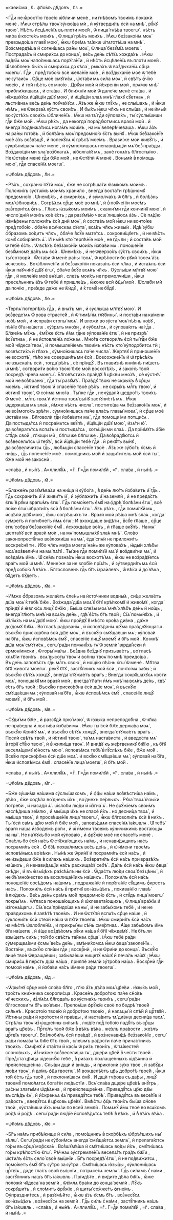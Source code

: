=каѳи́сма , ѕ҃ . ѱл҃о́мъ дв҃довъ , л҃з .=

~Гдⷭ҇и не ꙗ҆́ростїю твое́ю ѡ҆бличѝ менѐ , ни гнѣ́вомъ твои́мъ покажѝ менѐ . Ꙗ҆́кѡ стрѣ́лы твоѧ̀ ᲂу҆нзо́ша мѝ , и҆ ᲂу҆тверди́лъ є҆сѝ на мнѣ̀ , рꙋ́кꙋ твою̀ . Нѣ́сть и҆сцѣле́нїѧ въ пло́ти мое́й , ѿ лица̀ гнѣ́ва твоегѡ̀ . нѣ́сть ми́ра в̾ косте́хъ мои́хъ , ѿ лица̀ грѣ́хъ мои́хъ . Ꙗ҆́кѡ без̾зако́нїѧ моѧ̀ превзыдо́ша главꙋ̀ мою̀ , ꙗ҆́кѡ бре́мѧ тѧ́жкѡ ѡ҆тѧготѣ́ша на мнѣ̀ . Воз̾смердѣ́ша и҆ согни́шасѧ ра́ны моѧ̀ , ѿ лица̀ безꙋ́мїѧ моегѡ̀ . Пострада́хъ и҆ смири́хсѧ до конца̀ , ве́сь де́нь сѣ́тꙋѧ хожда́хъ . Ꙗ҆́кѡ лѧ́двїѧ моѧ̀ напо́лнишасѧ порꙋга́нїи , и҆ нѣ́сть и҆сцѣле́нїѧ въ пло́ти мое́й . Ѡ҆ѕло́бленъ бы́хъ и҆ смири́хсѧ до ѕѣла̀ , рыка́хъ ѿ воз̾дыха́нїѧ срⷣца моегѡ̀ . Гдⷭ҇и , пред̾ тобо́ю всѐ жела́нїе моѐ , и҆ воз̾дыха́нїе моѐ ѿ тебѐ не ᲂу҆таи́сѧ . Срⷣце моѐ смꙋти́сѧ , ѡ҆ста́ви мѧ си́ла моѧ̀ , и҆ свѣ́тъ ѻ҆́чїю мое́ю , и҆ то́й нѣ́сть со мно́ю . Дрꙋ́ѕи моѝ и҆ и҆́скренїи моѝ , прѧ́мѡ мнѣ̀ прибли́жишасѧ , и҆ ста́ша . И҆ бли́жнїи моѝ ѿ дале́че менѐ ста́ша . и҆ нꙋжда́хꙋсѧ и҆́щꙋщїи дш҃ꙋ мою̀ , и҆ и҆́щꙋщїи ѕла́ѧ мнѣ̀ гл҃ахꙋ сꙋ́етнаѧ , и҆ льсти́внаѧ ве́сь де́нь поꙋча́хꙋсѧ . А҆́зъ же ꙗ҆́кѡ глꙋ́хъ , не слы́шахъ , и҆ ꙗ҆́кѡ нѣ́мъ , не ѿверза́ѧ ᲂу҆́стъ свои́хъ . И҆ бы́хъ ꙗ҆́кѡ чл҃къ не слы́ша , и҆ не и҆мы́и во ᲂу҆стѣ́хъ свои́хъ ѡ҆бличе́нїѧ . Ꙗ҆́кѡ на тѧ̀ гдⷭ҇и ᲂу҆пова́хъ , ты̀ ᲂу҆слы́шиши гдⷭ҇и бж҃е мо́й . Ꙗ҆́кѡ рѣ́хъ , да некогда̀ пора́дꙋютмисѧ враѕѝ моѝ . и҆ внегда̀ подвижа́тисѧ нога́мъ мои́мъ , на мѧ̀ велерѣ́чеваша . Ꙗ҆́кѡ а҆́зъ на ра́ны гото́въ , и҆ болѣ́знь моѧ̀ предомно́ю є҆́сть вы́нꙋ . Ꙗ҆́кѡ без̾зако́нїе моѐ а҆́зъ воз̾вѣщꙋ̀ , и҆ попекꙋ́сѧ ѡ҆ грѣсѣ̀ мое́мъ . Враѕи́ же моѝ живꙋ́тъ , и҆ ᲂу҆крѣпи́шасѧ па́че менѐ , и҆ ᲂу҆мно́жишасѧ ненави́дѧщїи мѧ̀ без̾ пра́вды . Воз̾даю́щїи ми ѕла̀ воз̾блага́ѧ , ѡ҆болга́хꙋ мѧ , занѐ гонѧ́хъ бл҃госты́ню . Не ѡ҆ста́ви менѐ гдⷭ҇и бж҃е мо́й , не ѿстꙋпѝ ѿ менѐ . Воньмѝ в̾ по́мощь мою̀ , гдⷭ҇и спасе́нїѧ моегѡ̀ .

=ѱл҃о́мъ дв҃довъ , л҃и .=

~Рѣ́хъ , сохраню̀ пꙋтѝ моѧ̀ , є҆́же не согрѣша́ти ꙗ҆зы́комъ мои́мъ . Положи́хъ ᲂу҆стѡ́мъ мои́мъ храни́ло , внегда̀ воста́ти грѣ́шномꙋ предомно́ю . Ѡ҆немѣ́хъ , и҆ смири́хсѧ , и҆ ᲂу҆молча́хъ ѿ бл҃гъ , и҆ болѣ́знь моѧ̀ ѡ҆бнови́сѧ . Согрѣ́ѧсѧ срⷣце моѐ во мнѣ̀ , и҆ в̾ поꙋче́нїи мое́мъ раз̾гори́тсѧ ѻ҆́гнь . Гл҃ахъ ꙗ҆зы́комъ мои́мъ , скажи́ ми гдⷭ҇и кончи́нꙋ мою̀ , и҆ число̀ дні́й мои́хъ ко́е є҆́сть ; да разꙋмѣ́ю чесѡ̀ лиша́юсѧ а҆́зъ . Сѐ пѧ́дїю и҆з̾мѣ́рены положи́лъ є҆сѝ днѝ моѧ̀ , и҆ соста́въ мо́й ꙗ҆́кѡ ни вочто́же пред̾ тобо́ю . ѻ҆ба́че всѧ́ческаѧ сꙋета̀ , всѧ́къ чл҃къ живы́и . И҆дѣ̀ ᲂу҆́бѡ ѻ҆́бразомъ хо́дитъ чл҃къ , ѻ҆ба́че в̾сꙋ́е мѧте́тсѧ . сокрови́щꙋетъ , и҆ не вѣ́сть комꙋ̀ собира́етъ ѧ҆̀ . И҆ ны́нѣ кто̀ терпѣ́нїе моѐ , не гдⷭ҇ь ли ; и҆ соста́въ мо́й ѿ тебѐ є҆́сть . Ѿ всѣ́хъ без̾зако́нїи мои́хъ и҆зба́ви мѧ . поноше́нїе безꙋ́мномꙋ да́лъ мѧ є҆сѝ . Ѡ҆немѣ́хъ , и҆ не ѿверзо́хъ ᲂу҆́стъ свои́хъ , ꙗ҆́кѡ ты̀ сотворѝ . Ѿста́ви ѿ менѐ ра́ны твоѧ̀ , ѿ крѣ́пости бо рꙋкѝ твоеѧ̀ а҆́зъ и҆счезо́хъ . Во ѡ҆бличе́нїи ѡ҆ без̾зако́нїи показа́лъ є҆сѝ чл҃ка , и҆ и҆ста́ѧлъ є҆сѝ ꙗ҆́кѡ паꙋчи́нꙋ дш҃ꙋ є҆гѡ̀ , ѻ҆ба́че в̾сꙋ́е всѧ́къ чл҃къ . Оу҆слы́ши мл҃твꙋ мою̀ гдⷭ҇и , и҆ моле́нїе моѐ внꙋшѝ . сле́зъ мои́хъ не премолчи́ши , ꙗ҆́кѡ пресе́льникъ а҆́зъ ѿ тебѐ и҆ пришле́цъ , ꙗ҆́коже всѝ ѻ҆ц҃ы̀ моѝ . Ѡ҆сла́би мѝ да почі́ю , пре́жде да́же не ѿи҆дꙋ̀ , и҆ к̾ томꙋ̀ не бꙋ́дꙋ .

=ѱл҃о́мъ дв҃довъ , л҃ѳ .=

~Терпѧ̀ потерпѣ́хъ гдⷭ҇а , и҆ внѧ́тъ мѝ , и҆ ᲂу҆слы́ша мл҃твꙋ мою̀ . И҆ воз̾веде́ мѧ ѿ́ рова страсте́й , и҆ ѿ тимѣ́нїѧ глꙋбины̀ . и҆ поста́ви на ка́мени но́зѣ моѝ , и҆ и҆спра́ви стопы̀ моѧ̀ . И҆ вложѝ во ᲂу҆ста̀ моѧ̀ пѣ́снь но́вꙋ , пѣ́нїе бг҃а на́шегѡ . ᲂу҆́зрѧтъ мно́зи , и҆ ᲂу҆боѧ́тсѧ , и҆ ᲂу҆пова́ютъ на́ гдⷭ҇а . Бл҃же́нъ мꙋ́жь , є҆мꙋ́же є҆́сть и҆́мѧ гдⷭ҇не ᲂу҆пова́нїе є҆гѡ̀ , и҆ не призрѣ̀ в̾сꙋ́етнаѧ , и҆ не и҆стовле́нїѧ ло́жнаѧ . Мно́га сотвори́лъ є҆сѝ ты̀ гдⷭ҇и бж҃е мо́й чꙋдеса̀ твоѧ̀ , и҆ помышле́нїемъ твои́мъ нѣ́сть кто̀ ᲂу҆подо́битсѧ тѝ ; возвѣсти́хъ и҆ гл҃ахъ , ᲂу҆мно́жишасѧ па́че числа̀ . Же́ртвꙋ и҆ приноше́нїе не восхотѣ̀ , тѣ́ло же соверши́лъ ми є҆сѝ . Всесожже́нїѧ и҆ ѡ҆ грѣсѣ́хъ не взыска́лъ є҆сѝ , тогда̀ рѣ́хъ , сѐ прїидꙋ̀ . Въ глави́знѣ кни́жнѣ пи́шетъ ѡ҆ мнѣ̀ , сотвори́ти во́лю твою̀ бж҃е мо́й восхотѣ́хъ , и҆ зако́нъ тво́й посредѣ̀ чре́ва моегѡ̀ . Бл҃говѣсти́хъ пра́вдꙋ в̾ цр҃кви мно́зѣ , сѐ ᲂу҆стнѣ̀ моѝ не воз̾браню̀ , гдⷭ҇и ты̀ разꙋмѣ̀ . Пра́вдꙋ твою̀ не скры́хъ в̾ срⷣцы мое́мъ , и҆́стинꙋ твою̀ и҆ спасе́нїе твоѐ рѣ́хъ . не скры́хъ млⷭ҇ть твою̀ , и҆ и҆́стинꙋ твою̀ , ѿ со́нма мно́га . Ты́ же гдⷭ҇и , не ᲂу҆далѝ щедро́тъ твои́хъ ѿ менѐ . млⷭ҇ть твоѧ̀ и҆ и҆́стина твоѧ̀ вы́нꙋ застꙋпи́стѣ мѧ . Ꙗ҆́кѡ ѡ҆держа́ша мѧ ѕла́ѧ , и҆́мже нѣ́сть числа̀ . постиго́ша мѧ без̾зако́нїѧ моѧ̀ , и҆ не воз̾мого́хъ зрѣ́ти . ᲂу҆мно́жишасѧ па́че вла́съ главы̀ моеѧ̀ , и҆ срⷣце моѐ ѡ҆ста́ви мѧ . Бл҃говолѝ гдⷭ҇и и҆зба́вити мѧ̀ , гдⷭ҇и помощи́ ми потщи́сѧ . Да постыдѧ́тсѧ и҆ посра́мѧтсѧ вкꙋ́пѣ , и҆́щꙋщїи дш҃ꙋ мою̀ , и҆зѧ́ти ю҆̀ . да воз̾вратѧ́тсѧ вспѧ́ть и҆ постыдѧ́тсѧ , хотѧ́щїи ми ѕла́ѧ . Да прїи́мꙋтъ а҆́бїе стꙋ́дъ сво́й , гл҃ющи мѝ , бл҃гѡ же бл҃гѡ же . Да воз̾ра́дꙋютсѧ и҆ воз̾веселѧ́тсѧ ѡ҆ тебѣ̀ , всѝ и҆́щꙋщїи тебѐ гдⷭ҇и . и҆ рекꙋ́тъ вы́нꙋ , да воз̾вели́читсѧ гдⷭ҇ь , лю́бѧщїи спасе́нїе твоѐ . А҆́зъ же ᲂу҆бо́гъ є҆́смь и҆ ни́щь , гдⷭ҇ь попече́нїе моѐ . помо́щникъ мо́й и҆ защи́титель мо́й є҆сѝ ты̀ , бж҃е мо́й не закоснѝ .

=сла́ва , и҆ ны́нѣ . А҆=ллилꙋ́їѧ , =гⷤ . Г=дⷭ҇и поми́лꙋй , =г҃ . сла́ва , и҆ ны́нѣ .=

=ѱл҃о́мъ дв҃довъ , м҃ .=

~Блаже́нъ разꙋмѣва́ѧи на ни́ща и҆ ᲂу҆бо́га , в̾ де́нь лю́тъ и҆зба́витъ и҆̀ гдⷭ҇ь . Гдⷭ҇ь сохрани́тъ и҆̀ и҆ живи́тъ и҆̀ , и҆ ᲂу҆блажи́тъ и҆̀ на землѝ , и҆ не преда́стъ є҆гѡ̀ в̾ рꙋ́ки врагѡ́мъ є҆гѡ̀ . Гдⷭ҇ь помо́жетъ є҆мꙋ̀ на ѻ҆дрѣ̀ болѣ́зни є҆гѡ̀ , всѐ ло́же є҆гѡ̀ ѡ҆брати́лъ є҆сѝ в̾ болѣ́зни є҆гѡ̀ . А҆́зъ рѣ́хъ , гдⷭ҇и поми́лꙋй мѧ , и҆сцѣлѝ дш҃ꙋ мою̀ , ꙗ҆́кѡ согрѣши́хъ ти . Вразѝ моѝ рѣ́ша мнѣ̀ ѕла́ѧ , когда̀ ᲂу҆́мретъ и҆ поги́бнетъ и҆́мѧ є҆гѡ̀ ; И҆ вхожда́ше ви́дѣти , в̾сꙋ́е гл҃аше , срⷣце є҆гѡ̀ собра̀ без̾зако́нїе є҆мꙋ̀ . и҆схожда́ше во́нъ , и҆ гл҃аше вкꙋ́пѣ . На мѧ̀ шепта́хꙋ всѝ вразѝ моѝ , на мѧ̀ помышлѧ́хꙋ ѕла́ѧ мнѣ̀ . Сло́во законопрестꙋ́пно воз̾ложи́ша на мѧ̀ , є҆да̀ спѧ́и не приложи́тъ воскре́снꙋ ти . И҆́бо чл҃къ ми́ра моегѡ̀ на́нь же ᲂу҆пова́хъ , ꙗ҆ды́и хлѣ́бы моѧ̀ воз̾вели́чи на мѧ̀ пѧ́тꙋ . Ты́ же гдⷭ҇и поми́лꙋй мѧ̀ и҆ воз̾дви́гни мѧ̀ , и҆ воз̾да́мъ и҆́мъ . Ѡ҆ се́мъ позна́хъ ꙗ҆́кѡ восхотѣ́ мѧ , ꙗ҆́кѡ не воз̾ра́дꙋетсѧ вра́гъ мо́й ѡ҆ мнѣ̀ . Мене́ же за не ѕло́бїе прїѧ́тъ , и҆ ᲂу҆тверди́лъ мѧ є҆сѝ пред̾ собо́ю в̾ вѣ́къ . Бл҃гослове́нъ гдⷭ҇ь бг҃ъ і҆зра́илевъ , ѿ́ вѣ́ка и҆ до́ вѣка , бꙋ́детъ бꙋ́детъ .

=ѱл҃о́мъ дв҃довъ , м҃а .=

~И҆́мже ѻ҆́бразомъ жела́етъ є҆ле́нь на и҆сто́чники водны́ѧ , си́це жела́етъ дш҃а моѧ̀ к̾ тебѣ̀ бж҃е . Воз̾жада̀ дш҃а моѧ̀ к̾ бг҃ꙋ крѣ́пкомꙋ и҆ живо́мꙋ , когда̀ прїидꙋ̀ и҆ ꙗ҆влю́сѧ лицꙋ̀ бж҃їю ; Бы́ша сле́зы моѧ̀ мнѣ̀ хлѣ́бъ де́нь и҆ но́щь , внегда̀ гл҃ютъ мнѣ̀ на всѧ́къ де́нь , гдѣ̀ є҆́сть бг҃ъ тво́й ; Сїѧ̀ помѧ́нꙋхъ , и҆ и҆з̾лїѧ́хъ на мѧ̀ дш҃ꙋ мою̀ . ꙗ҆́кѡ пройдꙋ̀ в̾ мѣ́сто кро́ва ди́вна , да́же до́ домꙋ бж҃їѧ . Во́ гласѣ ра́дованїѧ , и҆ и҆сповѣ́данїѧ шꙋ́ма пра́зднꙋющагѡ . въскꙋ́ю приско́рбна є҆сѝ дш҃е моѧ̀ , и҆ въскꙋ́ю смꙋща́еши мѧ̀ ; ᲂу҆пова́й на́ бг҃а , ꙗ҆́кѡ и҆сповѣ́мсѧ є҆мꙋ̀ , спасе́нїе лицꙋ̀ моемꙋ̀ и҆ бг҃ъ мо́й . Ко мнѣ̀ дш҃а моѧ̀ смꙋти́сѧ , сегѡ̀ ра́ди помѧнꙋ́хъ тѧ̀ ѿ землѝ і҆ѡрда́н̾ски и҆ є҆рмоні́имски , ѿ горы̀ ма́лы . Бе́з̾дна бе́з̾днꙋ призыва́етъ , во́ гласѣ хлѧ́бїи твои́хъ . всѧ̀ высоты̀ твоѧ̀ и҆ во́лны твоѧ̀ по мнѣ̀ преидо́ша . Въ де́нь заповѣ́сть гдⷭ҇ь млⷭ҇ть свою̀ , и҆ но́щїю пѣ́снь є҆гѡ̀ ѿ менѐ . Мл҃тва бг҃ꙋ живота̀ моегѡ̀ . рекꙋ̀ бг҃ꙋ , застꙋ́пникъ мо́й є҆сѝ , почто́ мѧ забы̀ ; и҆ въскꙋ́ю сѣ́тꙋѧ хождꙋ̀ , внегда̀ стꙋжа́етъ вра́гъ ; Внегда̀ сокрꙋша́хꙋсѧ ко́сти моѧ̀ , поноша́хꙋ ми вразѝ моѝ , внегда̀ гл҃ати и҆́мъ мнѣ̀ на всѧ́къ де́нь , гдѣ̀ є҆́сть бг҃ъ тво́й ; Въскꙋ́ю приско́рбна є҆сѝ дш҃е моѧ̀ , и҆ въскꙋ́ю смꙋща́еши мѧ ; ᲂу҆пова́й на́ бг҃а , ꙗ҆́кѡ и҆сповѣ́мсѧ є҆мꙋ̀ , спасе́нїе лицꙋ̀ моемꙋ̀ , и҆ бг҃ъ мо́й .

=ѱл҃о́мъ дв҃довъ , м҃в .=

~Сꙋди́ ми бж҃е , и҆ разсꙋдѝ прю̀ мою̀ , ѿ ꙗ҆зы́ка непреподо́бна , ѿ чл҃ка не пра́ведна и҆ льсти́ва и҆зба́ви мѧ . Ꙗ҆́кѡ ты̀ є҆сѝ бж҃е держа́ва моѧ̀ , въскꙋ́ю ѿри́нꙋ мѧ̀ , и҆ въскꙋ́ю сѣ́тꙋѧ хождꙋ̀ , внегда̀ стꙋжа́етъ вра́гъ . Послѝ свѣ́тъ тво́й , и҆ и҆́стинꙋ твою̀ , та́ мѧ наста́виста , и҆ введо́ста мѧ̀ в̾ го́рꙋ ст҃ꙋ́ю твою̀ , и҆ в̾ жили́ща твоѧ̀ . И҆ вни́дꙋ къ же́ртвеникꙋ бж҃їю , къ бг҃ꙋ веселѧ́щемꙋ ю҆́ность мою̀ . и҆сповѣ́мсѧ тебѣ̀ в̾ гꙋ́слѣхъ бж҃е , бж҃е мо́й . Вскꙋ́ю приско́рбна є҆сѝ дш҃е моѧ̀ . и҆ вскꙋ́ю смꙋща́еши мѧ̀ ; ᲂу҆пова́й на́ бг҃а , ꙗ҆́кѡ и҆сповѣ́мсѧ є҆мꙋ̀ . спасе́нїе лица̀ моегѡ̀ , и҆ бг҃ъ мо́й .

=сла́ва , и҆ ны́нѣ . А҆=ллилꙋ́їѧ , =гⷤ . Г=дⷭ҇и поми́лꙋй , =г҃ . сла́ва , и҆ ны́нѣ .=

=ѱл҃о́мъ дв҃довъ , м҃г .=

~Бж҃е ᲂу҆ши́ма на́шима ᲂу҆слы́шахомъ , и҆ ѻ҆ц҃ы на́ши воз̾вѣсти́ша на́мъ , дѣ́ло , є҆́же содѣ́ла во́ днехъ и҆́хъ , во́ днехъ пе́рвыхъ . Рꙋка̀ твоѧ̀ ꙗ҆зы́ки потребѝ , и҆ насадѝ ѧ҆̀ . ѡ҆ѕло́би лю́ди и҆ и҆з̾гна̀ ѧ҆̀ . Не ѻ҆рꙋ́жїемъ свои́мъ наслѣ́диша зе́млю , и҆ мы́шца и҆́хъ не спасѐ и҆́хъ . но десни́ца твоѧ̀ , и҆ мы́шца твоѧ̀ , и҆ просвѣще́нїе лица̀ твоегѡ̀ , ꙗ҆́кѡ бл҃говоли́лъ є҆сѝ в̾ ни́хъ . Ты̀ є҆сѝ са́мъ цр҃ю мо́й и҆ бж҃е мо́й , заповѣ́даѧи спасе́нїѧ і҆а́кѡвлѧ . Ѡ҆ тебѣ̀ врагѝ на́ша и҆збоде́мъ ро́ги , и҆ ѡ҆ и҆́мени твое́мъ ᲂу҆ничижи́мъ воста́ющїѧ на ны̀ . Не на́ лꙋкъ бо мо́й ᲂу҆пова́ю , и҆ ѻ҆рꙋ́жїе моѐ не спасе́тъ менѐ . Спа́слъ бо є҆сѝ на́съ ѿ стꙋжа́ющихъ на́мъ , и҆ ненави́дѧщихъ на́съ посрами́лъ є҆сѝ . Ѻ҆́ бз҃ѣ похва́лимсѧ ве́сь де́нь , и҆ ѡ҆ и҆́мени твое́мъ и҆сповѣ́мысѧ во́ вѣки . Ны́нѣ же ѿри́нꙋ и҆ посрами́лъ є҆сѝ на́съ , и҆ не и҆зы́деши бж҃е в̾ си́лахъ на́шихъ . Воз̾врати́лъ є҆сѝ на́съ при враѕѣ́хъ на́шихъ , и҆ ненави́дѧщїи на́съ расхища́хꙋ себѣ̀ . Да́лъ є҆сѝ на́съ ꙗ҆́кѡ ѻ҆вца̀ снѣ́ди , и҆ въ ꙗ҆зы́цѣхъ раз̾сѣ́ѧлъ ны є҆сѝ . Ѿда́стъ лю́ди своѧ̀ без̾ цѣны̀ , и҆ не бѣ̀ мно́жество въ восклица́нїихъ на́шихъ . Положи́лъ є҆сѝ на́съ поноше́нїе сосѣ́домъ на́шимъ , подража́нїе и҆ порꙋга́нїе сꙋ́щимъ ѻ҆́крестъ на́съ . Положи́лъ є҆сѝ на́съ в̾ при́тчꙋ во ꙗ҆зы́цѣхъ , покива́нїю главѣ̀ в̾ лю́дехъ . Ве́сь де́нь сра́мъ мо́й предомно́ю є҆́сть , и҆ стꙋ́дъ лица̀ моегѡ̀ покры́ мѧ . Ѿѓласа поноша́ющихъ и҆ ѡ҆клевета́ющихъ , ѿ лица̀ вра́жїѧ и҆ и҆з̾гонѧ́щагѡ . Сїѧ̀ всѧ̀ прїидо́ша на ны̀ , и҆ не забы́хомъ тебѐ , и҆ не не пра́вдихомъ в̾ завѣ́тѣ твое́мъ . И҆ не ѿстꙋпѝ вспѧ́ть срⷣце на́ше , и҆ ᲂу҆клони́лъ є҆сѝ стезѝ на́ша ѿ пꙋтѝ твоегѡ̀ . Ꙗ҆́кѡ смири́лъ є҆сѝ на́съ на мѣ́стѣ ѡ҆ѕлобле́нїѧ , и҆ прикры́ ны сѣ́нь сме́ртнаѧ . А҆́ще забы́хомъ и҆́мѧ бг҃а на́шегѡ , и҆ а҆́ще воз̾дѣ́хомъ рꙋ́ки на́ша к̾ бг҃ꙋ чꙋжде́мꙋ . Не бг҃ъ ли взы́щетъ си́хъ ; то́й бо свѣ́сть та́йнаѧ срⷣца̀ . Ꙗ҆́кѡ тебѐ ра́ди ᲂу҆мерщвѧ́еми є҆смы̀ ве́сь де́нь , вмѣни́хомсѧ ꙗ҆́кѡ ѻ҆вца̀ заколе́нїѧ . Воста́ни , въскꙋ́ю спи́ши гдⷭ҇и ; воскрⷭ҇нѝ , и҆ не ѿри́ни до конца̀ . Въскꙋ́ю лицѐ твоѐ ѿвраща́еши ; забыва́еши нищетꙋ̀ на́шꙋ и҆ печа́ль на́шꙋ ; Ꙗ҆́кѡ смири́сѧ в̾ пе́рсть дш҃а на́ша , прилпѐ землѝ ᲂу҆тро́ба на́ша . Воскрⷭ҇нѝ гдⷭ҇и помозѝ на́мъ , и҆ и҆зба́ви на́съ и҆́мене ра́ди твоегѡ̀ .

=ѱл҃о́мъ дв҃довъ , м҃д .=

~Ѿры́гнꙋ срⷣце моѐ сло́во бл҃го , гл҃ю а҆́зъ дѣ́ла моѧ̀ цр҃е́ви . ꙗ҆зы́къ мо́й , тро́сть кни́жника скоропи́сца . Красе́нъ добро́тою па́че сн҃о́въ чл҃ческихъ , и҆з̾лїѧ́сѧ бл҃года́ть во ᲂу҆стна́хъ твои́хъ , сегѡ̀ ра́ди бл҃гослови́ тѧ бг҃ъ во́ вѣки . Препоѧ́ши ѻ҆рꙋ́жїе своѐ по бедрѣ̀ твое́й си́льнѣ . Красото́ю твое́ю и҆ добро́тою твое́ю , и҆ налѧцы̀ и҆ спѣ́й и҆ црⷭ҇твꙋй . И҆́стины ра́ди и҆ кро́тости и҆ пра́вды , и҆ наста́витъ тѧ̀ ди́внѡ десни́ца твоѧ̀ . Стрѣ́лы твоѧ̀ и҆з̾ ѡ҆щре́нны си́льнѣ , лю́дїе под̾ тобо́ю падꙋ́тъ въ срⷣцы вра́гъ цр҃е́въ . Прⷭ҇то́лъ тво́й бж҃е в̾ вѣ́къ вѣ́ка . же́злъ пра́вости , же́злъ црⷭ҇твїѧ твоегѡ̀ . Воз̾люби́лъ є҆сѝ пра́вдꙋ , и҆ воз̾ненави́дѣ без̾зако́нїе , сегѡ̀ ра́ди пома́за тѧ бж҃е бг҃ъ тво́й , є҆ле́ѡмъ ра́дости па́че прича́стникъ твои́хъ . Сми́рнꙋ и҆ ста́кти и҆ касі́ѧ ѿ ри́зъ твои́хъ , ѿ тѧ́жестей слоно́выхъ , и҆з̾ ни́хже воз̾весели́ша тѧ̀ , дще́ри цр҃е́й в̾ че́сти твое́й . Пред̾ста̀ цр҃и́ца ѡ҆деснꙋ́ю тебѐ , в̾ ри́захъ позлаще́нныхъ ѡ҆дѣ́ѧнна и҆ преи҆спещре́нна . Слы́ши дщѝ и҆ ви́ждь , и҆ приклонѝ ᲂу҆́хо твоѐ , и҆ забꙋ́ди лю́ди твоѧ̀ , и҆ до́мъ ѻ҆ц҃а твоегѡ̀ . И҆ вожделѣ́етъ цр҃ь добро́тѣ твое́й , ꙗ҆́кѡ то́й є҆́сть гдⷭ҇ь тво́й , и҆ поклони́шасѧ є҆мꙋ̀ . И҆ дщѝ тѵ́рова съ да́ры , лицꙋ̀ твоемꙋ̀ помо́лѧтсѧ бога́тїи лю́дьстїи . Всѧ̀ сла́ва дще́ре цр҃е́вѣ внꙋ́трь , рѧ́сны златы́ми ѡ҆дѣ́ѧнна , и҆ преи҆спещре́нна . Приведꙋ́тсѧ цр҃ю дв҃ы въ слѣ́дъ є҆ѧ̀ , и҆ и҆́скренѧѧ є҆ѧ̀ приведꙋ́тсѧ тебѣ̀ . Приведꙋ́тсѧ въ весе́лїе и҆ ра́дость , введꙋ́тсѧ в̾ цр҃ковь цр҃е́вꙋ . Вмѣ́стѡ ѻ҆ц҃ъ твои́хъ бы́ша сн҃ове твоѝ , ᲂу҆ста́виши и҆́хъ кнѧ́зи по все́й землѝ . Помѧнꙋ̀ и҆́мѧ твоѐ во всѧ́комъ ро́дѣ и҆ ро́дѣ . сегѡ̀ ра́ди лю́дїе и҆сповѣ́дѧтсѧ тебѣ̀ в̾ вѣ́къ , и҆ в̾ вѣ́къ вѣ́ка .

=ѱл҃о́мъ дв҃довъ , м҃є .=

~Бг҃ъ на́мъ прибѣ́жище и҆ си́ла , помо́щникъ в̾ ско́рбѣхъ ѡ҆брѣ́тшихъ ны̀ ѕѣлѡ̀ . Сегѡ̀ ра́ди не ᲂу҆бои́мсѧ внегда̀ смꙋща́етсѧ землѧ̀ , и҆ прелага́ютсѧ го́ры въ срⷣца̀ мор̾ска́ѧ . Воз̾шꙋмѣ́ша и҆ смꙋти́шасѧ во́ды и҆́хъ , смꙋти́шасѧ го́ры крѣ́постїю є҆гѡ̀ . Рѣ́чнаѧ ᲂу҆стремле́нїѧ веселѧ́тъ гра́дъ бж҃їи , ѡ҆ст҃и́лъ є҆́сть село̀ своѐ вы́шнїи . Бг҃ъ посредѣ̀ є҆гѡ̀ , и҆ не под̾ви́житсѧ , помо́жетъ є҆мꙋ̀ бг҃ъ ᲂу҆́тро за ᲂу҆́тра . Смꙋти́шасѧ ꙗ҆зы́цы , ᲂу҆клони́шасѧ црⷭ҇твїѧ , дадѐ гла́съ сво́й вы́шнїи , потрѧсе́сѧ землѧ̀ . Гдⷭ҇ь си́ламъ с̾ на́ми , застꙋ́пникъ на́шъ бг҃ъ і҆а́кѡвль . Прїидѣ́те , и҆ ви́дите дѣ́ла бж҃їѧ , ꙗ҆́же положѝ чꙋдеса̀ на землѝ , ѿє҆́млѧ бра́ни до конца̀ землѝ . Лꙋ́къ сокрꙋши́тъ , и҆ сло́митъ ѻ҆рꙋ́жїе , и҆ щиты̀ сож̾же́тъ ѻ҆гне́мъ . Оу҆праздни́тесѧ , и҆ разꙋмѣ́йте , ꙗ҆́кѡ а҆́зъ є҆́смь бг҃ъ . воз̾несꙋ́сѧ во ꙗ҆зы́цѣхъ , воз̾несꙋ́сѧ на землѝ . Гдⷭ҇ь си́лъ с̾ на́ми , застꙋ́пникъ на́шъ бг҃ъ і҆а́кѡвль . =сла́ва , и҆ ны́нѣ . А҆=ллилꙋ́їѧ , =гⷤ . Г=дⷭ҇и поми́лꙋй , =г҃ . сла́ва , и҆ ны́нѣ .=

